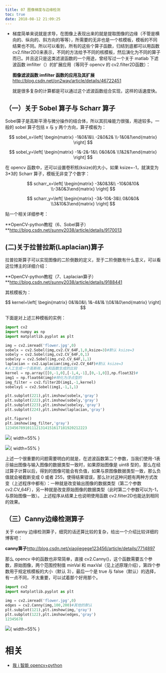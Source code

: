 ```yaml
---
title: 07 图像梯度与边缘检测
toc: true
date: 2018-08-12 21:09:25
---
```

- 梯度简单来说就是求导，在图像上表现出来的就是提取图像的边缘（不管是横向的、纵向的、斜方向的等等），所需要的无非也是一个核模板，模板的不同结果也不同。所以可以看到，所有的这些个算子函数，归结到底都可以用函数 cv2.filter2D()来表示，不同的方法给予不同的核模板，然后演化为不同的算子而已。并且这只是这类滤波函数的一个用途，曾经写过一个关于 matlab 下滤波函数 imfilter（）的扩展应用（等同于 opencv 的 cv2.filter2D函数）：

  **图像滤波函数 imfilter 函数的应用及其扩展**http://blog.csdn.net/on2way/article/details/46722451

  就是很多复杂的计算都是可以通过这个滤波函数组合实现，这样的话速度快。

## （一）关于 Sobel 算子与 Scharr 算子

Sobel算子是高斯平滑与微分操作的结合体，所以其抗噪能力很强，用途较多。一般的 sobel 算子包括 x 与 y 两个方向，算子模板为：

$$ sobel_x=\left[ \begin{matrix} -1&0&1&\\ -2&0&2& \\-1&0&1\end{matrix} \right] $$

$$ sobel_y=\left[ \begin{matrix} -1&-2&-1&\\ 0&0&0& \\1&2&1\end{matrix} \right] $$


在 opencv 函数中，还可以设置卷积核(ksize)的大小，如果 ksize=-1，就演变为 3*3的 Scharr 算子，模板无非变了个数字：




$$ scharr_x=\left[ \begin{matrix} -3&0&3&\\ -10&0&10& \\-3&0&3\end{matrix} \right] $$

$$ scharr_y=\left[ \begin{matrix} -3&-10&-3&\\ 0&0&0& \\3&10&3\end{matrix} \right] $$

贴一个相关详细参考：

**OpenCV-python教程（6、Sobel算子）**http://blog.csdn.net/sunny2038/article/details/9170013

## (二)关于拉普拉斯(Laplacian)算子

拉普拉斯算子可以实现图像的二阶倒数的定义，至于二阶倒数有什么意义，可以看这位博主的详细介绍：

**OpenCV-python教程（7、Laplacian算子）**http://blog.csdn.net/sunny2038/article/details/9188441

其核模板为：

$$ kernel=\left[ \begin{matrix} 0&1&0&\\ 1&-4&1& \\0&1&0\end{matrix} \right] $$

下面是对上述三种模板的实例：

```python
import cv2
import numpy as np
import matplotlib.pyplot as plt

img = cv2.imread('flower.jpg',0)
sobelx = cv2.Sobel(img,cv2.CV_64F,1,0,ksize=3)#默认 ksize=3
sobely = cv2.Sobel(img,cv2.CV_64F,0,1)
sobelxy = cv2.Sobel(img,cv2.CV_64F,1,1)
laplacian = cv2.Laplacian(img,cv2.CV_64F)#默认 ksize=3
#人工生成一个高斯核，去和函数生成的比较
kernel = np.array([[0,-1,0],[-1,4,-1],[0,-1,0]],np.float32)#
img1 = np.float64(img)#转化为浮点型的
img_filter = cv2.filter2D(img1,-1,kernel)
sobelxy1 = cv2.Sobel(img1,-1,1,1)

plt.subplot(221),plt.imshow(sobelx,'gray')
plt.subplot(222),plt.imshow(sobely,'gray')
plt.subplot(223),plt.imshow(sobelxy,'gray')
plt.subplot(224),plt.imshow(laplacian,'gray')

plt.figure()
plt.imshow(img_filter,'gray')
1234567891011121314151617181920212223
```

![](http://images.iterate.site/blog/image/180812/eam95I06b7.png?imageslim){ width=55% }

![](http://images.iterate.site/blog/image/180812/0lcCD2Kd6B.png?imageslim){ width=55% }


上述一个很重要的问题需要明白的就是，在滤波函数第二个参数，当我们使用-1表示输出图像与输入图像的数据类型一致时，如果原始图像是 uint8 型的，那么在经过算子计算以后，得到的图像可能会有负值，如果与原图像数据类型一致，那么负值就会被截断变成 0 或者 255，使得结果错误，那么针对这种问题有两种方式改变（上述程序中都有）：一种就是改变输出图像的数据类型（第二个参数 cv2.CV_64F），另一种就是改变原始图像的数据类型（此时第二个参数可以为-1，与原始图像一致）。
上述程序从结果上也说明使用函数 cv2.filter2D也能达到相同的效果。

## （三）Canny边缘检测算子

关于 canny 边缘检测算子，细究的话还算比较的复杂，给出一个介绍比较详细的博客吧：

**canny算子**http://blog.csdn.net/xiaojiegege123456/article/details/7714897

那么 opencv 中的函数也非常简单，直接 cv2.Canny()，这个函数需要五个参数，原始图像，两个范围控制值 minVal 和 maxVal（见上述原理介绍），第四个参数用于规定核模板的大小（默认 3），最后一个是 true 与 false（默认）的选择，有一点不同，不太重要，可以试着那个好用那个。

```python
import cv2
import matplotlib.pyplot as plt

img = cv2.imread('flower.jpg',0)
edges = cv2.Canny(img,100,200)#其他的默认
plt.subplot(121),plt.imshow(img,'gray')
plt.subplot(122),plt.imshow(edges,'gray')
12345678
```

![](http://images.iterate.site/blog/image/180812/KHakgfm7ig.png?imageslim){ width=55% }




# 相关

- [我 i 智能  opencv+python](https://blog.csdn.net/on2way/article/category/5630773)
